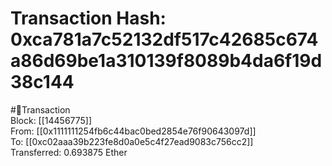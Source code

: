 
Transaction Hash: 0xca781a7c52132df517c42685c674a86d69be1a310139f8089b4da6f19d38c144
====================================================================================
  
#💸Transaction  
Block: [[14456775]]  
From: [[0x1111111254fb6c44bac0bed2854e76f90643097d]]  
To: [[0xc02aaa39b223fe8d0a0e5c4f27ead9083c756cc2]]  
Transferred: 0.693875 Ether